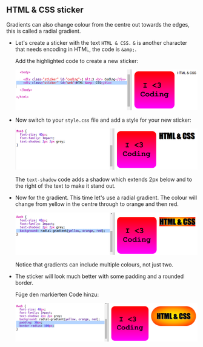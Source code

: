 ## HTML & CSS sticker

Gradients can also change colour from the centre out towards the edges, this is called a radial gradient.

+ Let's create a sticker with the text `HTML & CSS.` `&` is another character that needs encoding in HTML, the code is `&amp;`.
    
    Add the highlighted code to create a new sticker:
    
    ![Screenshot](images/stickers-web-html.png)

+ Now switch to your `style.css` file and add a style for your new sticker:
    
    ![screenshot](images/stickers-web-font.png)
    
    The `text-shadow` code adds a shadow which extends 2px below and to the right of the text to make it stand out.

+ Now for the gradient. This time let's use a radial gradient. The colour will change from yellow in the centre through to orange and then red.
    
    ![Screenshot](images/stickers-web-gradient.png)
    
    Notice that gradients can include multiple colours, not just two.

+ The sticker will look much better with some padding and a rounded border.
    
    Füge den markierten Code hinzu:
    
    ![Screenshot](images/stickers-web-padding.png)